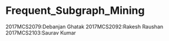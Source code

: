 # Frequent_Subgraph_Mining

2017MCS2079:Debanjan Ghatak
2017MCS2092:Rakesh Raushan
2017MCS2103:Saurav Kumar
